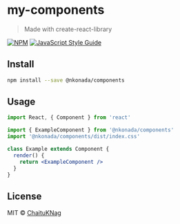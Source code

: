 # my-components

> Made with create-react-library

[![NPM](https://img.shields.io/npm/v/my-components.svg)](https://www.npmjs.com/package/@nkonada/components) [![JavaScript Style Guide](https://img.shields.io/badge/code_style-standard-brightgreen.svg)](https://standardjs.com)

## Install

```bash
npm install --save @nkonada/components
```

## Usage

```jsx
import React, { Component } from 'react'

import { ExampleComponent } from '@nkonada/components'
import '@nkonada/components/dist/index.css'

class Example extends Component {
  render() {
    return <ExampleComponent />
  }
}
```

## License

MIT © [ChaituKNag](https://github.com/ChaituKNag)
